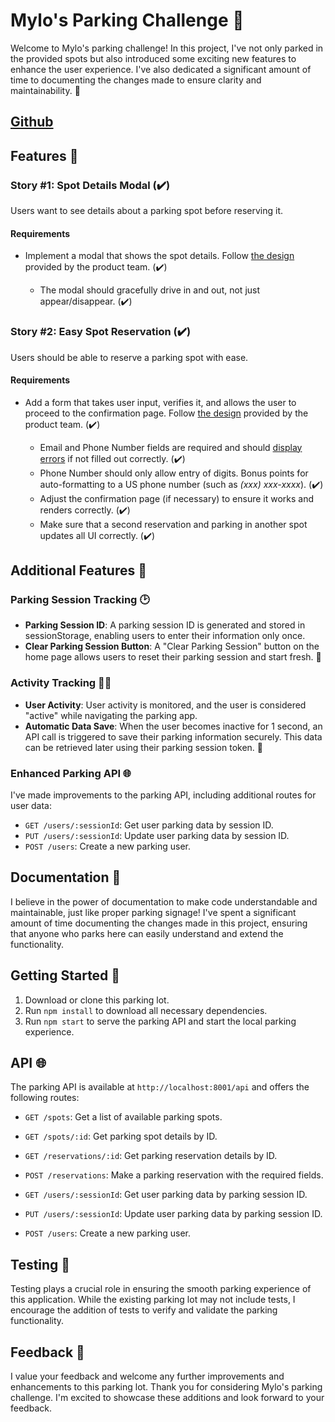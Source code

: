 # Mylo's Parking Challenge 🚗

Welcome to Mylo's parking challenge! In this project, I've not only parked in the provided spots but also introduced some exciting new features to enhance the user experience. I've also dedicated a significant amount of time to documenting the changes made to ensure clarity and maintainability. 📝

## [Github](https://github.com/mylo-james/fe-spothero)

## Features 🌟

### Story #1: Spot Details Modal (✔️)

Users want to see details about a parking spot before reserving it.

#### Requirements

-   Implement a modal that shows the spot details. Follow [the design](./screens/search-modal.jpg) provided by the product team. (✔️)

    -   The modal should gracefully drive in and out, not just appear/disappear. (✔️)

### Story #2: Easy Spot Reservation (✔️)

Users should be able to reserve a parking spot with ease.

#### Requirements

-   Add a form that takes user input, verifies it, and allows the user to proceed to the confirmation page. Follow [the design](./screens/checkout.jpg) provided by the product team. (✔️)

    -   Email and Phone Number fields are required and should [display errors](./screens/checkout-errors.jpg) if not filled out correctly. (✔️)
    -   Phone Number should only allow entry of digits. Bonus points for auto-formatting to a US phone number (such as _(xxx) xxx-xxxx_). (✔️)
    -   Adjust the confirmation page (if necessary) to ensure it works and renders correctly. (✔️)
    -   Make sure that a second reservation and parking in another spot updates all UI correctly. (✔️)

## Additional Features 🚀

### Parking Session Tracking 🕑

-   **Parking Session ID**: A parking session ID is generated and stored in sessionStorage, enabling users to enter their information only once.
-   **Clear Parking Session Button**: A "Clear Parking Session" button on the home page allows users to reset their parking session and start fresh. 🔄

### Activity Tracking 🏃‍♂️

-   **User Activity**: User activity is monitored, and the user is considered "active" while navigating the parking app.
-   **Automatic Data Save**: When the user becomes inactive for 1 second, an API call is triggered to save their parking information securely. This data can be retrieved later using their parking session token. 💾

### Enhanced Parking API 🌐

I've made improvements to the parking API, including additional routes for user data:

-   `GET /users/:sessionId`: Get user parking data by session ID.
-   `PUT /users/:sessionId`: Update user parking data by session ID.
-   `POST /users`: Create a new parking user.

## Documentation 📖

I believe in the power of documentation to make code understandable and maintainable, just like proper parking signage! I've spent a significant amount of time documenting the changes made in this project, ensuring that anyone who parks here can easily understand and extend the functionality.

## Getting Started 🚦

1. Download or clone this parking lot.
2. Run `npm install` to download all necessary dependencies.
3. Run `npm start` to serve the parking API and start the local parking experience.

## API 🌐

The parking API is available at `http://localhost:8001/api` and offers the following routes:

-   `GET /spots`: Get a list of available parking spots.
-   `GET /spots/:id`: Get parking spot details by ID.
-   `GET /reservations/:id`: Get parking reservation details by ID.
-   `POST /reservations`: Make a parking reservation with the required fields.

-   `GET /users/:sessionId`: Get user parking data by parking session ID.
-   `PUT /users/:sessionId`: Update user parking data by parking session ID.
-   `POST /users`: Create a new parking user.

## Testing 🧪

Testing plays a crucial role in ensuring the smooth parking experience of this application. While the existing parking lot may not include tests, I encourage the addition of tests to verify and validate the parking functionality.

## Feedback 💌

I value your feedback and welcome any further improvements and enhancements to this parking lot. Thank you for considering Mylo's parking challenge. I'm excited to showcase these additions and look forward to your feedback.
